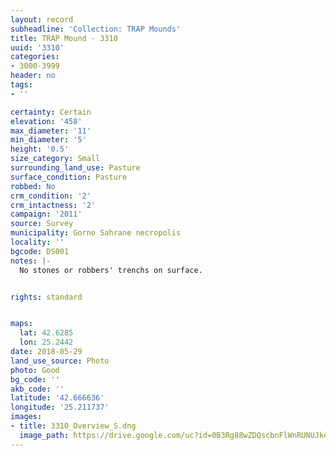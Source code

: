 ```yaml
---
layout: record
subheadline: 'Collection: TRAP Mounds'
title: TRAP Mound - 3310
uuid: '3310'
categories:
- 3000-3999
header: no
tags:
- ''

certainty: Certain
elevation: '458'
max_diameter: '11'
min_diameter: '5'
height: '0.5'
size_category: Small
surrounding_land_use: Pasture
surface_condition: Pasture
robbed: No
crm_condition: '2'
crm_intactness: '2'
campaign: '2011'
source: Survey
municipality: Gorno Sahrane necropolis
locality: ''
bgcode: DS001
notes: |-
  No stones or robbers' trenchs on surface.


rights: standard


maps:
  lat: 42.6285
  lon: 25.2442
date: 2018-05-29
land_use_source: Photo
photo: Good
bg_code: ''
akb_code: ''
latitude: '42.666636'
longitude: '25.211737'
images:
- title: 3310_Overview_S.dng
  image_path: https://drive.google.com/uc?id=0B3Rg88wZDQscbnFlWnRUNUJkeE0
---
```


